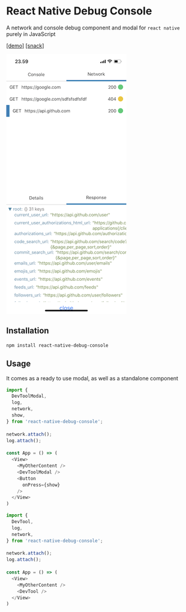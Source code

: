 # React Native Debug Console

A network and console debug component and modal for `react native` purely in JavaScript

[[demo]](https://expo.io/@mortenolsen/demo) [[snack]](https://snack.expo.io/@mortenolsen/react-native-debug-console)

![screen](docs/assets/screen1.PNG)

## Installation

```
npm install react-native-debug-console
```

## Usage

It comes as a ready to use modal, as well as a standalone component

```javascript
import {
  DevToolModal,
  log,
  network,
  show,
} from 'react-native-debug-console';

network.attach();
log.attach();

const App = () => (
  <View>
    <MyOtherContent />
    <DevToolModal />
    <Button
      onPress={show}
    />
  </View>
)
```

```javascript
import {
  DevTool,
  log,
  network,
} from 'react-native-debug-console';

network.attach();
log.attach();

const App = () => (
  <View>
    <MyOtherContent />
    <DevTool />
  </View>
)
```